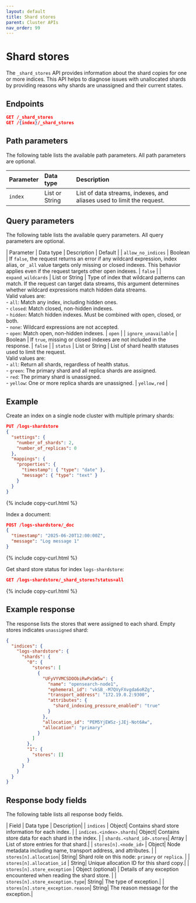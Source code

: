 ```yaml
---
layout: default 
title: Shard stores 
parent: Cluster APIs 
nav_order: 99
---
```


# Shard stores

The `_shard_stores` API provides information about the shard copies for one or more indices. This API helps to diagnose issues with unallocated shards by providing reasons why shards are unassigned and their current states.

<!-- spec_insert_start
api: indices.shard_stores
component: endpoints
-->
## Endpoints
```json
GET /_shard_stores
GET /{index}/_shard_stores
```
<!-- spec_insert_end -->

<!-- spec_insert_start
api: indices.shard_stores
component: path_parameters
include_global: false
include_deprecated: false
pretty: false
-->
## Path parameters

The following table lists the available path parameters. All path parameters are optional.

| Parameter | Data type | Description |
| :--- | :--- | :--- |
| `index` | List or String | List of data streams, indexes, and aliases used to limit the request. |

<!-- spec_insert_end -->

<!-- spec_insert_start
api: indices.shard_stores
component: query_parameters
include_global: false
include_deprecated: false
columns: Parameter, Data type, Description, Default
pretty: true
-->
## Query parameters

The following table lists the available query parameters. All query parameters are optional.

| Parameter | Data type | Description | Default |
| `allow_no_indices` | Boolean | If `false`, the request returns an error if any wildcard expression, index alias, or `_all` value targets only missing or closed indexes. This behavior applies even if the request targets other open indexes. | `false` |
| `expand_wildcards` | List or String | Type of index that wildcard patterns can match. If the request can target data streams, this argument determines whether wildcard expressions match hidden data streams. <br> Valid values are: <br> - `all`: Match any index, including hidden ones. <br> - `closed`: Match closed, non-hidden indexes. <br> - `hidden`: Match hidden indexes. Must be combined with open, closed, or both. <br> - `none`: Wildcard expressions are not accepted. <br> - `open`: Match open, non-hidden indexes. | `open`  |
| `ignore_unavailable` | Boolean | If `true`, missing or closed indexes are not included in the response. | `false` |
| `status` | List or String | List of shard health statuses used to limit the request. <br> Valid values are: <br> - `all`: Return all shards, regardless of health status. <br> - `green`: The primary shard and all replica shards are assigned. <br> - `red`: The primary shard is unassigned. <br> - `yellow`: One or more replica shards are unassigned. | `yellow,red` |

<!-- spec_insert_end -->

## Example

Create an index on a single node cluster with multiple primary shards:

```json
PUT /logs-shardstore
{
  "settings": {
    "number_of_shards": 2,
    "number_of_replicas": 0
  },
  "mappings": {
    "properties": {
      "timestamp": { "type": "date" },
      "message": { "type": "text" }
    }
  }
}
```
{% include copy-curl.html %}

Index a document:

```json
POST /logs-shardstore/_doc
{
  "timestamp": "2025-06-20T12:00:00Z",
  "message": "Log message 1"
}
```
{% include copy-curl.html %}

Get shard store status for index `logs-shardstore`:

```json
GET /logs-shardstore/_shard_stores?status=all
```
{% include copy-curl.html %}

## Example response

The response lists the stores that were assigned to each shard. Empty stores indicates `unassigned` shard:

```json
{
  "indices": {
    "logs-shardstore": {
      "shards": {
        "0": {
          "stores": [
            {
              "UFyVYVMCSDOObiRwPxSW5w": {
                "name": "opensearch-node1",
                "ephemeral_id": "vkSB_-M7QVyFXvgda6oRZg",
                "transport_address": "172.19.0.2:9300",
                "attributes": {
                  "shard_indexing_pressure_enabled": "true"
                }
              },
              "allocation_id": "PEM5YjEWSz-jJEj-Not6Aw",
              "allocation": "primary"
            }
          ]
        },
        "1": {
          "stores": []
        }
      }
    }
  }
}
```

## Response body fields

The following table lists all response body fields.

| Field | Data type | Description|
| `indices` | Object| Contains shard store information for each index. |
| `indices.<index>.shards`| Object| Contains store data for each shard in the index. |
| `shards.<shard_id>.stores`| Array | List of store entries for that shard.|
| `stores[n].<node_id>` | Object| Node metadata including name, transport address, and attributes. |
| `stores[n].allocation`| String| Shard role on this node: `primary` or `replica`. |
| `stores[n].allocation_id` | String| Unique allocation ID for this shard copy.|
| `stores[n].store_exception` | Object (optional) | Details of any exception encountered when reading the shard store. |
| `stores[n].store_exception.type`| String| The type of exception.|
| `stores[n].store_exception.reason`| String| The reason message for the exception.|
